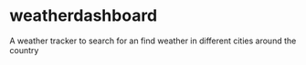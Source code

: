 # weatherdashboard
A weather tracker to search for an find weather in different cities around the country
